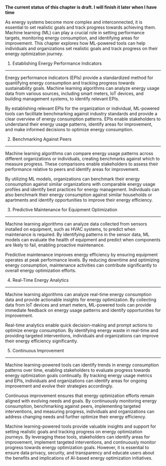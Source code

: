 **The current status of this chapter is draft. I will finish it later when I have time**

As energy systems become more complex and interconnected, it is essential to set realistic goals and track progress towards achieving them. Machine learning (ML) can play a crucial role in setting performance targets, monitoring energy consumption, and identifying areas for improvement. This chapter explores how ML-powered tools can help individuals and organizations set realistic goals and track progress on their energy optimization journey.

1. Establishing Energy Performance Indicators
---------------------------------------------

Energy performance indicators (EPIs) provide a standardized method for quantifying energy consumption and tracking progress towards sustainability goals. Machine learning algorithms can analyze energy usage data from various sources, including smart meters, IoT devices, and building management systems, to identify relevant EPIs.

By establishing relevant EPIs for the organization or individual, ML-powered tools can facilitate benchmarking against industry standards and provide a clear overview of energy consumption patterns. EPIs enable stakeholders to understand their energy usage patterns, identify areas for improvement, and make informed decisions to optimize energy consumption.

2. Benchmarking Against Peers
-----------------------------

Machine learning algorithms can compare energy usage patterns across different organizations or individuals, creating benchmarks against which to measure progress. These comparisons enable stakeholders to assess their performance relative to peers and identify areas for improvement.

By utilizing ML models, organizations can benchmark their energy consumption against similar organizations with comparable energy usage profiles and identify best practices for energy management. Individuals can also benchmark their energy consumption against similar households or apartments and identify opportunities to improve their energy efficiency.

3. Predictive Maintenance for Equipment Optimization
----------------------------------------------------

Machine learning algorithms can analyze data collected from sensors installed on equipment, such as HVAC systems, to predict when maintenance is required. By identifying patterns in the sensor data, ML models can evaluate the health of equipment and predict when components are likely to fail, enabling proactive maintenance.

Predictive maintenance improves energy efficiency by ensuring equipment operates at peak performance levels. By reducing downtime and optimizing energy consumption, maintenance activities can contribute significantly to overall energy optimization efforts.

4. Real-Time Energy Analytics
-----------------------------

Machine learning algorithms can analyze real-time energy consumption data and provide actionable insights for energy optimization. By collecting data from IoT devices and smart meters, ML-powered tools can provide immediate feedback on energy usage patterns and identify opportunities for improvement.

Real-time analytics enable quick decision-making and prompt actions to optimize energy consumption. By identifying energy waste in real-time and providing targeted interventions, individuals and organizations can improve their energy efficiency significantly.

5. Continuous Improvement
-------------------------

Machine learning-powered tools can identify trends in energy consumption patterns over time, enabling stakeholders to evaluate progress towards energy optimization goals continually. By tracking energy usage metrics and EPIs, individuals and organizations can identify areas for ongoing improvement and evolve their strategies accordingly.

Continuous improvement ensures that energy optimization efforts remain aligned with evolving needs and goals. By continuously monitoring energy consumption, benchmarking against peers, implementing targeted interventions, and measuring progress, individuals and organizations can address changing needs and further optimize their energy efficiency.

Machine learning-powered tools provide valuable insights and support for setting realistic goals and tracking progress on energy optimization journeys. By leveraging these tools, stakeholders can identify areas for improvement, implement targeted interventions, and continuously monitor progress towards energy optimization goals. However, it is essential to ensure data privacy, security, and transparency and educate users about the benefits and implications of AI-based energy optimization initiatives.
